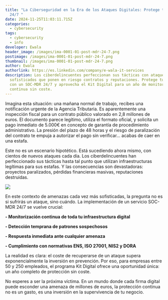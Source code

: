 ```yaml
---
title: "La Ciberseguridad en la Era de los Ataques Digitales: Protege tu Empresa
  24/7 "
date: 2024-11-25T11:03:11.715Z
categories:
  - cybersecurity
tags:
  - cybersecurity
  - info
developer: Ewala
header_image: /images/ima-0001-01-post-mdr-24-7.png
postimage: /images/ima-0001-01-post-mdr-24-7.png
thumbnail: /images/ima-0001-01-post-mdr-24-7.png
author: Ewala
authorlink: https://es.linkedin.com/company/e-wala-it-services
description: Los ciberdelincuentes perfeccionan sus tácticas con ataques
  sofisticados que ponen en riesgo contratos y reputaciones. Protege tu empresa
  con un SOC-MDR 24/7 y aprovecha el Kit Digital para un año de monitorización
  continua sin coste.
---
```

<!--StartFragment-->

Imagina esta situación: una mañana normal de trabajo, recibes una notificación urgente de la Agencia Tributaria. Es aparentemente una inspección fiscal para un contrato público valorado en 2,8 millones de euros. El documento parece legítimo, utiliza el formato oficial, y solicita un pago inmediato de 5.000€ en concepto de garantía de procedimiento administrativo. La presión del plazo de 48 horas y el riesgo de paralización del contrato te empuja a autorizar el pago sin verificar... acabas de caer en una estafa. 

Este no es un escenario hipotético. Está sucediendo ahora mismo, con cientos de nuevos ataques cada día. Los ciberdelincuentes han perfeccionado sus tácticas hasta tal punto que utilizan infraestructuras legítimas para sus estafas. Y las consecuencias son devastadoras: proyectos paralizados, pérdidas financieras masivas, reputaciones destruidas. 

![](/images/ima-0001-01-post-mdr-24-7.png)

En este contexto de amenazas cada vez más sofisticadas, la pregunta no es si sufrirás un ataque, sino cuándo. La implementación de un servicio SOC-MDR 24/7 se vuelve crucial: 

**\- Monitorización continua de toda tu infraestructura digital** 

**\- Detección temprana de patrones sospechosos** 

**\- Respuesta inmediata ante cualquier amenaza** 

**\- Cumplimiento con normativas ENS, ISO 27001, NIS2 y DORA** 

La realidad es clara: el coste de recuperarse de un ataque supera exponencialmente la inversión en prevención. Por eso, para empresas entre 50 y 250 empleados, el programa Kit Digital ofrece una oportunidad única: un año completo de protección sin coste. 

No esperes a ser la próxima víctima. En un mundo donde cada firma digital puede esconder una amenaza de millones de euros, la protección continua no es un gasto, es una inversión en la supervivencia de tu negocio. 

<!--EndFragment-->